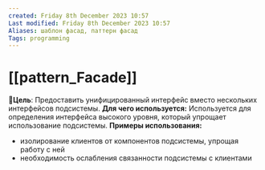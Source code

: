 ```yaml
---
created: Friday 8th December 2023 10:57
Last modified: Friday 8th December 2023 10:57
Aliases: шаблон фасад, паттерн фасад
Tags: programming
---
```


# [[pattern_Facade]]

📌**Цель**: Предоставить унифицированный интерфейс вместо нескольких интерфейсов подсистемы.
**Для чего используется:** Используется для определения интерфейса высокого уровня, который упрощает использование подсистемы.
**Примеры использования:**
- изолирование клиентов от компонентов подсистемы, упрощая работу с ней
- необходимость ослабления связанности подсистемы с клиентами



